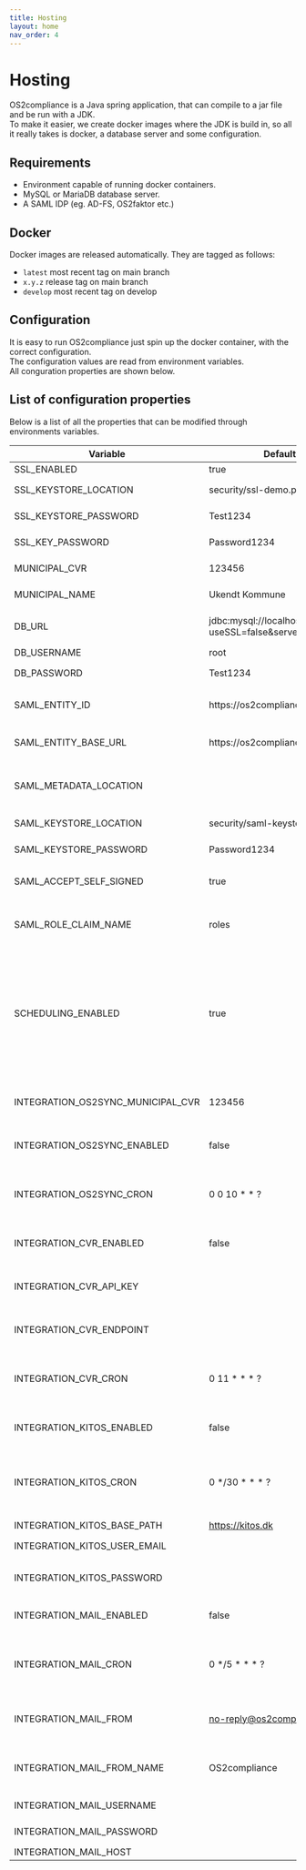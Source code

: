 ```yaml
---
title: Hosting
layout: home
nav_order: 4
---
```

# Hosting
OS2compliance is a Java spring application, that can compile to a jar file and be run with a JDK.  
To make it easier, we create docker images where the JDK is build in, so all it really takes is docker, a database server and some configuration.

## Requirements
* Environment capable of running docker containers.  
* MySQL or MariaDB database server.  
* A SAML IDP (eg. AD-FS, OS2faktor etc.)  

## Docker
Docker images are released automatically. They are tagged as follows:
  
- ```latest``` most recent tag on main branch
- ```x.y.z``` release tag on main branch
- ```develop``` most recent tag on develop
  
## Configuration
It is easy to run OS2compliance just spin up the docker container, with the correct configuration.  
The configuration values are read from environment variables.  
All conguration properties are shown below.
  
## List of configuration properties
Below is a list of all the properties that can be modified through environments variables.

| Variable          | Default value                                                       | Description                                                                                                                |
| --- |---------------------------------------------------------------------|----------------------------------------------------------------------------------------------------------------------------|
|SSL_ENABLED| true                                                                | SSL enabled                                                                                                                |
|SSL_KEYSTORE_LOCATION| security/ssl-demo.pfx                                               | path to ssl certificate,                                                                                                    |
|SSL_KEYSTORE_PASSWORD| Test1234                                                        | SSL keystore password                                                                                                      |
|SSL_KEY_PASSWORD| Password1234                                                        | SSL key password                                                                                                           |
|MUNICIPAL_CVR| 123456                                                              | CVR of the municipal                                                                                                       |
|MUNICIPAL_NAME| Ukendt Kommune                                                      | Name of the municipal                                                                                                      |
|DB_URL| jdbc:mysql://localhost/os2compliance?useSSL=false&serverTimezone=UTC | JDBC database connection string                                                                                            |
|DB_USERNAME| root                                                                | Database user                                                                                                              |
|DB_PASSWORD| Test1234                                                            | Database password                                                                                                          |
|SAML_ENTITY_ID| https://os2compliance                                          | Entity ID used in SAML metadata                                                                                            |
|SAML_ENTITY_BASE_URL| https://os2compliance:8343                                          | Entity base url used in SAML metadata                                                                                      |
|SAML_METADATA_LOCATION|                                                                     | Url to the IDPs metadata should start with url:                                                                            |
|SAML_KEYSTORE_LOCATION| security/saml-keystore-dev.pfx                                      | SAML keystore location                                                                                                     |
|SAML_KEYSTORE_PASSWORD| Password1234                                                        | SAML keystore password                                                                                                     |
|SAML_ACCEPT_SELF_SIGNED| true                                                               | Accept self signed certificate                                                                                             |
|SAML_ROLE_CLAIM_NAME| roles                                                               | The name of the clain that contains the users roles                                                                        |
|SCHEDULING_ENABLED| true                                                                | If scheduled task should run on this instance, if running multiple instance, make sure only one is running scheduled tasks |
|INTEGRATION_OS2SYNC_MUNICIPAL_CVR| 123456                                                              | Municipal CVR for use in OS2sync integration                                                                               |
|INTEGRATION_OS2SYNC_ENABLED| false                                                               | Is OS2sync integration enabled                                                                                             |
|INTEGRATION_OS2SYNC_CRON| 0 0 10 * * ?                                                        | Cron expression that determinates of often OS2sync is syncronized                                                          |
|INTEGRATION_CVR_ENABLED| false                                                               | IS CVR integration is enabled                                                                                              |
|INTEGRATION_CVR_API_KEY|                                                                     | API Key for the datafordeler middleware integration                                                                        |
|INTEGRATION_CVR_ENDPOINT|                                                                     | Datafordeler middleware endpoint url                                                                                       |
|INTEGRATION_CVR_CRON| 0 11 * * * ?                                                        | Cron expression that determinates how often CVR is syncronized                                                             |
|INTEGRATION_KITOS_ENABLED| false                                                               | Is Kitos integration enabled                                                                                               |
|INTEGRATION_KITOS_CRON| 0 */30 * * * ?                                                      | Cron expression that determinates how often Kitos data is syncronize                                                       |
|INTEGRATION_KITOS_BASE_PATH| https://kitos.dk                                                    | Url to kitos                                                                                                               |
|INTEGRATION_KITOS_USER_EMAIL|                                                                     | Email of the kitos API user                                                                                                |
|INTEGRATION_KITOS_PASSWORD|                                                                     | Password for the kitos API user                                                                                            |
|INTEGRATION_MAIL_ENABLED| false                                                               | Is email integration active                                                                                                |
|INTEGRATION_MAIL_CRON| 0 */5 * * * ?                                                       | Cron expression that determinates how often the mail job is run                                                            |
|INTEGRATION_MAIL_FROM| no-reply@os2compliance.dk                                           | Sender mail on e-mail sent from OS2compliance                                                                              |
|INTEGRATION_MAIL_FROM_NAME| OS2compliance                                                       | Sender name on e-mails sent from OS2compliance                                                                             |
|INTEGRATION_MAIL_USERNAME|                                                                     | SMTP username                                                                                                              |
|INTEGRATION_MAIL_PASSWORD|                                                                     | SMTP password                                                                                                              |
|INTEGRATION_MAIL_HOST|                                                                     | SMTP host                                                                                                                  |

